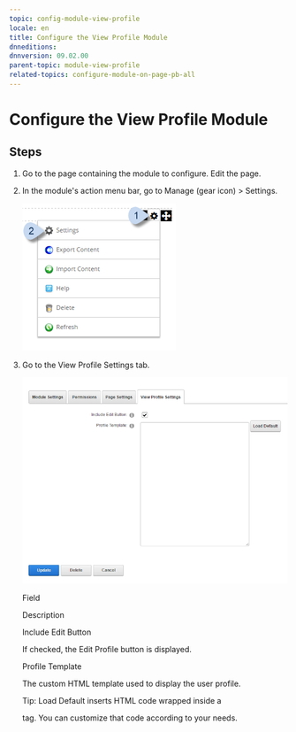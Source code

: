 ```yaml
---
topic: config-module-view-profile
locale: en
title: Configure the View Profile Module
dnneditions: 
dnnversion: 09.02.00
parent-topic: module-view-profile
related-topics: configure-module-on-page-pb-all
---
```


# Configure the View Profile Module

## Steps

1.  Go to the page containing the module to configure. Edit the page.
2.  In the module's action menu bar, go to Manage (gear icon) \> Settings.
    
      
    
    ![Manage action menu > Settings](img/scr-actionmenu-manage-settings.png)
    
      
    
3.  Go to the View Profile Settings tab.
    
      
    
    ![Module Settings — View Profile](img/scr-modulesettings-ViewProfile.png)
    
      
    
    Field
    
    Description
    
    Include Edit Button
    
    If checked, the Edit Profile button is displayed.
    
    Profile Template
    
    The custom HTML template used to display the user profile.
    
    Tip: Load Default inserts HTML code wrapped inside a <div> tag. You can customize that code according to your needs.